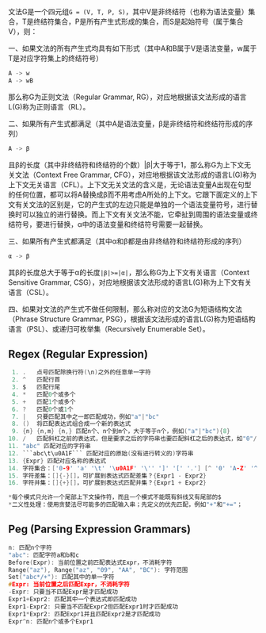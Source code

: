 
文法G是一个四元组`G = (V, T, P, S)`，其中V是非终结符（也称为语法变量）集合，T是终结符集合，P是所有产生式形成的集合，而S是起始符号（属于集合V），则：

一、如果文法的所有产生式均具有如下形式（其中A和B属于V是语法变量，w属于T是对应字符集上的终结符号）
```c
A -> w
A -> wB
```
那么称G为正则文法（Regular Grammar, RG），对应地根据该文法形成的语言L(G)称为正则语言（RL）。

二、如果所有产生式都满足（其中A是语法变量，β是非终结符和终结符形成的序列）
```c
A -> β
```
且β的长度（其中非终结符和终结符的个数）|β|大于等于1，那么称G为上下文无关文法（Context Free Grammar, CFG），对应地根据该文法形成的语言L(G)称为上下文无关语言（CFL）。上下文无关文法的含义是，无论语法变量A出现在句型的任何位置，都可以将A替换成β而不用考虑A所处的上下文。它跟下面定义的上下文有关文法的区别是，它的产生式的左边只能是单独的一个语法变量符号，进行替换时可以独立的进行替换。而上下文有关文法不能，它牵扯到周围的语法变量或终结符号，要进行替换，α中的语法变量和终结符号需要一起替换。

三、如果所有产生式都满足（其中α和β都是由非终结符和终结符形成的序列）
```c
α -> β
```
其β的长度总大于等于α的长度`|β|>=|α|`，那么称G为上下文有关语言（Context Sensitive Grammar, CSG），对应地根据该文法形成的语言L(G)称为上下文有关语言（CSL）。

四、如果对文法的产生式不做任何限制，那么称对应的文法G为短语结构文法（Phrase Structure Grammar, PSG），根据该文法形成的语言L(G)称为短语结构语言（PSL）、或递归可枚举集（Recursively Enumerable Set）。

## Regex (Regular Expression)
```c
 1. .   点号匹配除换行符(\n)之外的任意单一字符
 2. ^   匹配行首
 3. $   匹配行尾
 4. *   匹配0个或多个
 5. +   匹配1个或多个
 6. ?   匹配0个或1个
 7. |   只要匹配其中之一即匹配成功，例如"a"|"bc"
 8. ()  将匹配表达式组合成一个新的表达式
 9. {n} {n,m} {n,} 匹配n个、n个到m个，大于等于n个，例如("a"|"bc"){8}
10. /   匹配斜杠之前的表达式，但是要求之后的字符串也要匹配斜杠之后的表达式，如"0"/"1"匹配"01"中的0，但不匹配"02"中的0
11. "abc" 匹配对应的字符串
12. ```abc\t\u0A1F``` 匹配对应的原始(没有进行转义的)字符串
13. {Expr} 匹配对应名称的表达式 
14. 字符集合：['0-9' 'a' '\t' '\u0A1F' '\'' ']' '[' '.'] [^ '0' 'A-Z' '^']
15. 字符差集：[]{-}[]，可扩展到表达式匹配差集？{Expr1 - Expr2}
16. 字符并集：[]{+}[]，可扩展到表达式匹配并集？{Expr1 + Expr2}

*每个模式只允许一个尾部上下文操作符，而且一个模式不能既有斜线又有尾部的$
*二义性处理：使用贪婪法尽可能多的匹配输入串；先定义的优先匹配，例如"+"和"+="；
```

## Peg (Parsing Expression Grammars)
```c
n: 匹配n个字符
"abc": 匹配字符a和b和c
Before(Expr): 当前位置之前匹配表达式Expr，不消耗字符
Range("az"), Range("az", "09", "AA", "BC"): 字符范围
Set("abc*/+"): 匹配其中的单一字符
#Expr: 当前位置之后匹配Expr，不消耗字符
-Expr: 只要当不匹配Expr是才匹配成功
Expr1+Expr2: 匹配其中一个表达式即匹配成功
Expr1-Expr2: 只要当不匹配Expr2但匹配Expr1时才匹配成功
Expr1*Expr2: 匹配Expr1并且匹配Expr2是才匹配成功
Expr^n: 匹配n个或多个Expr1
```
